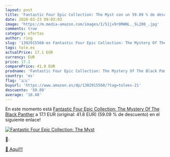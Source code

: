 ```yaml
---
layout: post
title: 'Fantastic Four Epic Collection: The Myst con un 59.09 % de descuento'
date: 2020-03-23 09:03:03
image: 'https://m.media-amazon.com/images/I/51jx9rORWNL._SL200_.jpg'
comments: true
category: ofertas
author: ring
slug: '1302915568-es Fantastic Four Epic Collection: The Mystery Of The Black...'
tags: tole.es
actualPrice: 17.1 EUR
currency: EUR
price: 17.1
comparePrice: 41.8 EUR
prodname: 'Fantastic Four Epic Collection: The Mystery Of The Black Panther'
country: 'es'
flag: '🇪🇸'
buyurl: 'https://www.amazon.es/dp/1302915568/?tag=tolees-21'
descuento: '59.09'
average: '18.48'
---
```


En este momento está [Fantastic Four Epic Collection: The Mystery Of The Black Panther](https://www.amazon.es/dp/1302915568/?tag=tolees-21) a 17.1 EUR (original: 41.8 EUR) (59.09 %  de descuento) en el siguiente enlace!

[![Fantastic Four Epic Collection: The Myst](https://m.media-amazon.com/images/I/51jx9rORWNL._SL200_.jpg)](https://www.amazon.es/dp/1302915568/?tag=tolees-21)

🔎:


[🛒 Aquí!!!](https://www.amazon.es/dp/1302915568/?tag=tolees-21)
